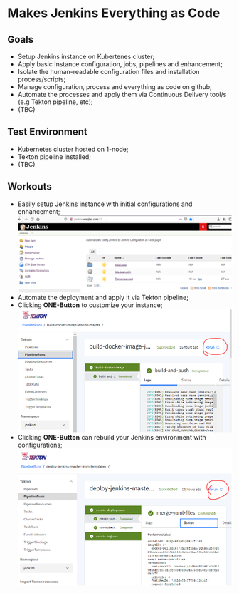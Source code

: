 # Makes Jenkins Everything as Code

## Goals

- Setup Jenkins instance on Kubertenes cluster;
- Apply basic Instance configuration, jobs, pipelines and enhancement;
- Isolate the human-readable configuration files and installation process/scripts;
- Manage configuration, process and everything as code on github;
- Automate the processes and apply them via Continuous Delivery tool/s (e.g Tekton pipeline, etc);
- (TBC)

## Test Environment

- Kubernetes cluster hosted on 1-node;
- Tekton pipeline installed;
- (TBC)

## Workouts

- Easily setup Jenkins instance with initial configurations and enhancement; ![Deployed Instance](./images/jenkins-easc-02.PNG)
- Automate the deployment and apply it via Tekton pipeline;
- Clicking **ONE-Button** to customize your instance; ![ONE-Button to customize instance](./images/jenkins-easc-tekton-image.PNG)
- Clicking **ONE-Button** can rebuild your Jenkins environment with configurations; ![ONE-Button to deploy](./images/jenkins-easc-tekton.PNG)
